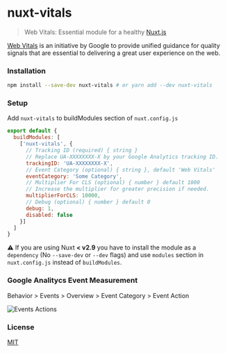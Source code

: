 # nuxt-vitals

> Web Vitals: Essential module for a healthy [Nuxt.js](https://github.com/nuxt/nuxt.js)

[Web Vitals](https://web.dev/vitals/) is an initiative by Google to provide unified guidance for quality signals that are essential to delivering a great user experience on the web.

### Installation

```bash
npm install --save-dev nuxt-vitals # or yarn add --dev nuxt-vitals
```

### Setup

Add `nuxt-vitals` to buildModules section of `nuxt.config.js`

```javascript
export default {
  buildModules: [
    ['nuxt-vitals', { 
      // Tracking ID (required) { string }
      // Replace UA-XXXXXXXX-X by your Google Analytics tracking ID.
      trackingID: 'UA-XXXXXXXX-X',
      // Event Category (optional) { string }, default 'Web Vitals'
      eventCategory: 'Some Category',
      // Multiplier For CLS (optional) { number } default 1000
      // Increase the multiplier for greater precision if needed.
      multiplierForCLS: 10000,
      // Debug (optional) { number } default 0 
      debug: 1,
      disabled: false
    }]
  ]
}
```

:warning: If you are using Nuxt **< v2.9** you have to install the module as a `dependency` (No `--save-dev` or `--dev` flags) and use `modules` section in `nuxt.config.js` instead of `buildModules`.

### Google Analitycs Event Measurement

Behavior > Events > Overview > Event Category > Event Action

![Events Actions](/assets/event-action.png)

### License

[MIT](https://opensource.org/licenses/MIT)

